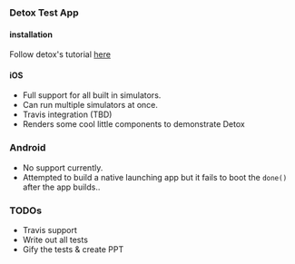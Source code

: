 ### Detox Test App

#### installation

Follow detox's tutorial [here](https://github.com/wix/Detox/blob/master/docs/Introduction.GettingStarted.md)

#### iOS
- Full support for all built in simulators.
- Can run multiple simulators at once.
- Travis integration (TBD)
- Renders some cool little components to demonstrate Detox

### Android
- No support currently.
- Attempted to build a native launching app but it fails to boot the `done()` after the app builds..


### TODOs
- Travis support
- Write out all tests
- Gify the tests & create PPT
